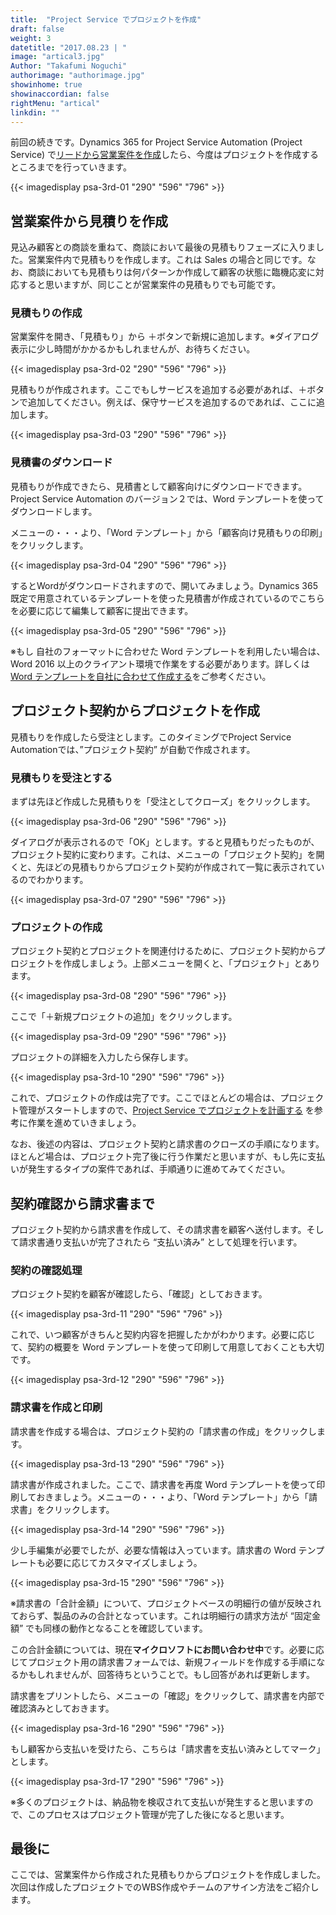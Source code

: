 ```yaml
---
title:  "Project Service でプロジェクトを作成"
draft: false
weight: 3
datetitle: "2017.08.23 | "
image: "artical3.jpg"
Author: "Takafumi Noguchi"
authorimage: "authorimage.jpg"
showinhome: true
showinaccordian: false
rightMenu: "artical"
linkdin: ""
---
```

<!-- Intro  -->
前回の続きです。Dynamics 365 for Project Service Automation (Project Service) で[リードから営業案件を作成]()したら、今度はプロジェクトを作成するところまでを行っていきます。
<!-- Image= psa-3rd-01.png -->
{{< imagedisplay psa-3rd-01 "290" "596" "796" >}}


## 営業案件から見積りを作成
見込み顧客との商談を重ねて、商談において最後の見積もりフェーズに入りました。営業案件内で見積もりを作成します。これは Sales の場合と同じです。なお、商談においても見積もりは何パターンか作成して顧客の状態に臨機応変に対応すると思いますが、同じことが営業案件の見積もりでも可能です。

### 見積もりの作成
営業案件を開き、「見積もり」から ＋ボタンで新規に追加します。※ダイアログ表示に少し時間がかかるかもしれませんが、お待ちください。
<!-- Image= psa-3rd-02.png -->
{{< imagedisplay psa-3rd-02 "290" "596" "796" >}}

見積もりが作成されます。ここでもしサービスを追加する必要があれば、＋ボタンで追加してください。例えば、保守サービスを追加するのであれば、ここに追加します。
<!-- Image= psa-3rd-03.png -->
{{< imagedisplay psa-3rd-03 "290" "596" "796" >}}

### 見積書のダウンロード
見積もりが作成できたら、見積書として顧客向けにダウンロードできます。Project Service Automation のバージョン２では、Word テンプレートを使ってダウンロードします。

メニューの・・・より、「Word テンプレート」から「顧客向け見積もりの印刷」をクリックします。
<!-- Image= psa-3rd-04.png -->
{{< imagedisplay psa-3rd-04 "290" "596" "796" >}}

するとWordがダウンロードされますので、開いてみましょう。Dynamics 365 既定で用意されているテンプレートを使った見積書が作成されているのでこちらを必要に応じて編集して顧客に提出できます。
<!-- Image= psa-3rd-05.png -->
{{< imagedisplay psa-3rd-05 "290" "596" "796" >}}

※もし 自社のフォーマットに合わせた Word テンプレートを利用したい場合は、Word 2016 以上のクライアント環境で作業をする必要があります。詳しくは[ Word テンプレートを自社に合わせて作成する]()をご参考ください。

## プロジェクト契約からプロジェクトを作成
見積もりを作成したら受注とします。このタイミングでProject Service Automationでは、”プロジェクト契約” が自動で作成されます。

### 見積もりを受注とする
まずは先ほど作成した見積もりを「受注としてクローズ」をクリックします。
<!-- Image= psa-3rd-06.png -->
{{< imagedisplay psa-3rd-06 "290" "596" "796" >}}

ダイアログが表示されるので「OK」とします。すると見積もりだったものが、プロジェクト契約に変わります。これは、メニューの「プロジェクト契約」を開くと、先ほどの見積もりからプロジェクト契約が作成されて一覧に表示されているのでわかります。
<!-- Image= psa-3rd-07.png -->
{{< imagedisplay psa-3rd-07 "290" "596" "796" >}}

### プロジェクトの作成
プロジェクト契約とプロジェクトを関連付けるために、プロジェクト契約からプロジェクトを作成しましょう。上部メニューを開くと、「プロジェクト」とあります。
<!-- Image= psa-3rd-08.png -->
{{< imagedisplay psa-3rd-08 "290" "596" "796" >}}

ここで「＋新規プロジェクトの追加」をクリックします。
<!-- Image= psa-3rd-09.png -->
{{< imagedisplay psa-3rd-09 "290" "596" "796" >}}

プロジェクトの詳細を入力したら保存します。
<!-- Image= psa-3rd-10.png -->
{{< imagedisplay psa-3rd-10 "290" "596" "796" >}}

これで、プロジェクトの作成は完了です。ここでほとんどの場合は、プロジェクト管理がスタートしますので、[Project Service でプロジェクトを計画する]() を参考に作業を進めていきましょう。

なお、後述の内容は、プロジェクト契約と請求書のクローズの手順になります。ほとんど場合は、プロジェクト完了後に行う作業だと思いますが、もし先に支払いが発生するタイプの案件であれば、手順通りに進めてみてください。

## 契約確認から請求書まで
プロジェクト契約から請求書を作成して、その請求書を顧客へ送付します。そして請求書通り支払いが完了されたら “支払い済み” として処理を行います。

### 契約の確認処理
プロジェクト契約を顧客が確認したら、「確認」としておきます。
<!-- Image= psa-3rd-11.png -->
{{< imagedisplay psa-3rd-11 "290" "596" "796" >}}

これで、いつ顧客がきちんと契約内容を把握したかがわかります。必要に応じて、契約の概要を Word テンプレートを使って印刷して用意しておくことも大切です。
<!-- Image= psa-3rd-12.png -->
{{< imagedisplay psa-3rd-12 "290" "596" "796" >}}

### 請求書を作成と印刷
請求書を作成する場合は、プロジェクト契約の「請求書の作成」をクリックします。
<!-- Image= psa-3rd-13.png -->
{{< imagedisplay psa-3rd-13 "290" "596" "796" >}}

請求書が作成されました。ここで、請求書を再度 Word テンプレートを使って印刷しておきましょう。メニューの・・・より、「Word テンプレート」から「請求書」をクリックします。
<!-- Image= psa-3rd-14.png -->
{{< imagedisplay psa-3rd-14 "290" "596" "796" >}}

少し手編集が必要でしたが、必要な情報は入っています。請求書の Word テンプレートも必要に応じてカスタマイズしましょう。
<!-- Image= psa-3rd-15.png -->
{{< imagedisplay psa-3rd-15 "290" "596" "796" >}}

※請求書の「合計金額」について、プロジェクトベースの明細行の値が反映されておらず、製品のみの合計となっています。これは明細行の請求方法が “固定金額” でも同様の動作となることを確認しています。

この合計金額については、現在**マイクロソフトにお問い合わせ中**です。必要に応じてプロジェクト用の請求書フォームでは、新規フィールドを作成する手順になるかもしれませんが、回答待ちということで。もし回答があれば更新します。

請求書をプリントしたら、メニューの「確認」をクリックして、請求書を内部で確認済みとしておきます。
<!-- Image= psa-3rd-16.png -->
{{< imagedisplay psa-3rd-16 "290" "596" "796" >}}

もし顧客から支払いを受けたら、こちらは「請求書を支払い済みとしてマーク」とします。
<!-- Image= psa-3rd-17.png -->
{{< imagedisplay psa-3rd-17 "290" "596" "796" >}}

※多くのプロジェクトは、納品物を検収されて支払いが発生すると思いますので、このプロセスはプロジェクト管理が完了した後になると思います。

## 最後に
ここでは、営業案件から作成された見積もりからプロジェクトを作成しました。次回は作成したプロジェクトでのWBS作成やチームのアサイン方法をご紹介します。   
&nbsp;